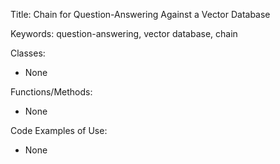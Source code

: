 Title: Chain for Question-Answering Against a Vector Database

Keywords: question-answering, vector database, chain

Classes:
- None

Functions/Methods:
- None

Code Examples of Use:
- None

